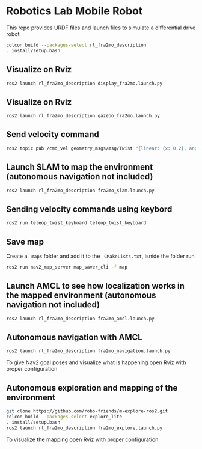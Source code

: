 # Robotics Lab Mobile Robot

This repo provides URDF files and launch files to simulate a differential drive robot

```bash
colcon build --packages-select rl_fra2mo_description
. install/setup.bash
  ``` 
## Visualize on Rviz
```bash
ros2 launch rl_fra2mo_description display_fra2mo.launch.py
  ```
  
## Visualize on Rviz
```bash
ros2 launch rl_fra2mo_description gazebo_fra2mo.launch.py
  ```
  
## Send velocity command
```bash
ros2 topic pub /cmd_vel geometry_msgs/msg/Twist "{linear: {x: 0.2}, angular: {z: 0.2}}"
  ```
  
## Launch SLAM to map the environment (autonomous navigation not included)
```bash
ros2 launch rl_fra2mo_description fra2mo_slam.launch.py
  ```
  
## Sending velocity commands using keybord
```bash
ros2 run teleop_twist_keyboard teleop_twist_keyboard
  ```
  
## Save map
Create a ``` maps``` folder and add it to the ``` CMakeLists.txt```, isnide the folder run
```bash
ros2 run nav2_map_server map_saver_cli -f map
  ```
  
## Launch AMCL to see how localization works in the mapped environment (autonomous navigation not included)
```bash
ros2 launch rl_fra2mo_description fra2mo_amcl.launch.py
  ```

## Autonomous navigation with AMCL
```bash
ros2 launch rl_fra2mo_description fra2mo_navigation.launch.py
  ```
To give Nav2 goal poses and visualize what is happening open Rviz with proper configuration

## Autonomous exploration and mapping of the environment
```bash
git clone https://github.com/robo-friends/m-explore-ros2.git
colcon build --packages-select explore_lite
. install/setup.bash
ros2 launch rl_fra2mo_description fra2mo_explore.launch.py
  ```
To visualize the mapping open Rviz with proper configuration
